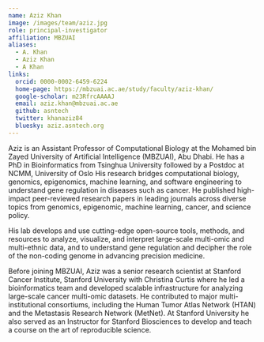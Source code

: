 ```yaml
---
name: Aziz Khan
image: /images/team/aziz.jpg
role: principal-investigator
affiliation: MBZUAI
aliases:
  - A. Khan
  - Aziz Khan
  - A Khan
links:
  orcid: 0000-0002-6459-6224
  home-page: https://mbzuai.ac.ae/study/faculty/aziz-khan/
  google-scholar: m23RfrcAAAAJ
  email: aziz.khan@mbzuai.ac.ae
  github: asntech
  twitter: khanaziz84
  bluesky: aziz.asntech.org
---
```


Aziz is an Assistant Professor of Computational Biology at the Mohamed bin Zayed University of Artificial Intelligence (MBZUAI), Abu Dhabi. He has a PhD in Bioinformatics from Tsinghua University followed by a Postdoc at NCMM, University of Oslo His research bridges computational biology, genomics, epigenomics, machine learning, and software engineering to understand gene regulation in diseases such as cancer. He published high-impact peer-reviewed research papers in leading journals across diverse topics from genomics, epigenomic, machine learning, cancer, and science policy.

His lab develops and use cutting-edge open-source tools, methods, and resources to analyze, visualize, and interpret large-scale multi-omic and multi-ethnic data, and to understand gene regulation and decipher the role of the non-coding genome in advancing precision medicine.

Before joining MBZUAI, Aziz was a senior research scientist at Stanford Cancer Institute, Stanford University with Christina Curtis where he led a bioinformatics team and developed scalable infrastructure for analyzing large-scale cancer multi-omic datasets. He contributed to major multi-institutional consortiums, including the Human Tumor Atlas Network (HTAN) and the Metastasis Research Network (MetNet). At Stanford University he also served as an Instructor for Stanford Biosciences to develop and teach a course on the art of reproducible science.